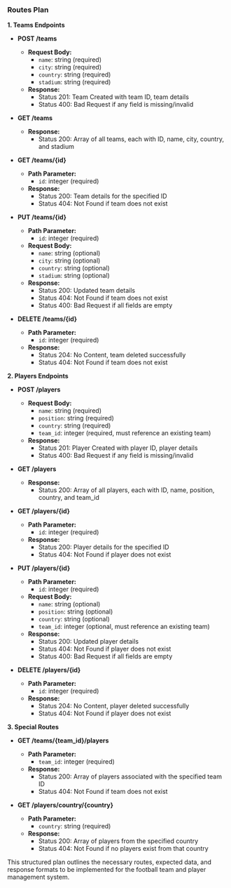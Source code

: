 ### Routes Plan

**1. Teams Endpoints**
- **POST /teams**  
  - **Request Body:**  
    - `name`: string (required)  
    - `city`: string (required)  
    - `country`: string (required)  
    - `stadium`: string (required)  
  - **Response:**  
    - Status 201: Team Created with team ID, team details  
    - Status 400: Bad Request if any field is missing/invalid  

- **GET /teams**  
  - **Response:**  
    - Status 200: Array of all teams, each with ID, name, city, country, and stadium  

- **GET /teams/{id}**  
  - **Path Parameter:**  
    - `id`: integer (required)  
  - **Response:**  
    - Status 200: Team details for the specified ID  
    - Status 404: Not Found if team does not exist  

- **PUT /teams/{id}**  
  - **Path Parameter:**  
    - `id`: integer (required)  
  - **Request Body:**  
    - `name`: string (optional)  
    - `city`: string (optional)  
    - `country`: string (optional)  
    - `stadium`: string (optional)  
  - **Response:**  
    - Status 200: Updated team details  
    - Status 404: Not Found if team does not exist  
    - Status 400: Bad Request if all fields are empty  

- **DELETE /teams/{id}**  
  - **Path Parameter:**  
    - `id`: integer (required)  
  - **Response:**  
    - Status 204: No Content, team deleted successfully  
    - Status 404: Not Found if team does not exist  

**2. Players Endpoints**
- **POST /players**  
  - **Request Body:**  
    - `name`: string (required)  
    - `position`: string (required)  
    - `country`: string (required)  
    - `team_id`: integer (required, must reference an existing team)  
  - **Response:**  
    - Status 201: Player Created with player ID, player details  
    - Status 400: Bad Request if any field is missing/invalid  

- **GET /players**  
  - **Response:**  
    - Status 200: Array of all players, each with ID, name, position, country, and team_id  

- **GET /players/{id}**  
  - **Path Parameter:**  
    - `id`: integer (required)  
  - **Response:**  
    - Status 200: Player details for the specified ID  
    - Status 404: Not Found if player does not exist  

- **PUT /players/{id}**  
  - **Path Parameter:**  
    - `id`: integer (required)  
  - **Request Body:**  
    - `name`: string (optional)  
    - `position`: string (optional)  
    - `country`: string (optional)  
    - `team_id`: integer (optional, must reference an existing team)  
  - **Response:**  
    - Status 200: Updated player details  
    - Status 404: Not Found if player does not exist  
    - Status 400: Bad Request if all fields are empty  

- **DELETE /players/{id}**  
  - **Path Parameter:**  
    - `id`: integer (required)  
  - **Response:**  
    - Status 204: No Content, player deleted successfully  
    - Status 404: Not Found if player does not exist  

**3. Special Routes**
- **GET /teams/{team_id}/players**  
  - **Path Parameter:**  
    - `team_id`: integer (required)  
  - **Response:**  
    - Status 200: Array of players associated with the specified team ID  
    - Status 404: Not Found if team does not exist  

- **GET /players/country/{country}**  
  - **Path Parameter:**  
    - `country`: string (required)  
  - **Response:**  
    - Status 200: Array of players from the specified country  
    - Status 404: Not Found if no players exist from that country  

This structured plan outlines the necessary routes, expected data, and response formats to be implemented for the football team and player management system.